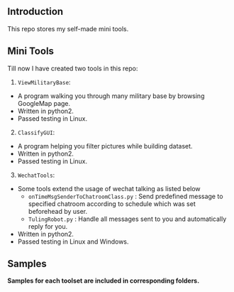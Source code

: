 ## Introduction
This repo stores my self-made mini tools.

## Mini Tools
Till now I have created two tools in this repo:

1. `ViewMilitaryBase`:
  - A program walking you through many military base by browsing GoogleMap page.
  - Written in python2.
  - Passed testing in Linux.

2. `ClassifyGUI`:
  - A program helping you filter pictures while building dataset.
  - Written in python2.
  - Passed testing in Linux.

3. `WechatTools`:
  - Some tools extend the usage of wechat talking as listed below
	- `onTimeMsgSenderToChatroomClass.py` : Send predefined message to specified chatroom according to schedule which was set beforehead by user.
	- `TulingRobot.py` : Handle all messages sent to you and automatically reply for you.
  - Written in python2.
  - Passed testing in Linux and Windows.

## Samples
**Samples for each toolset are included in corresponding folders.**
